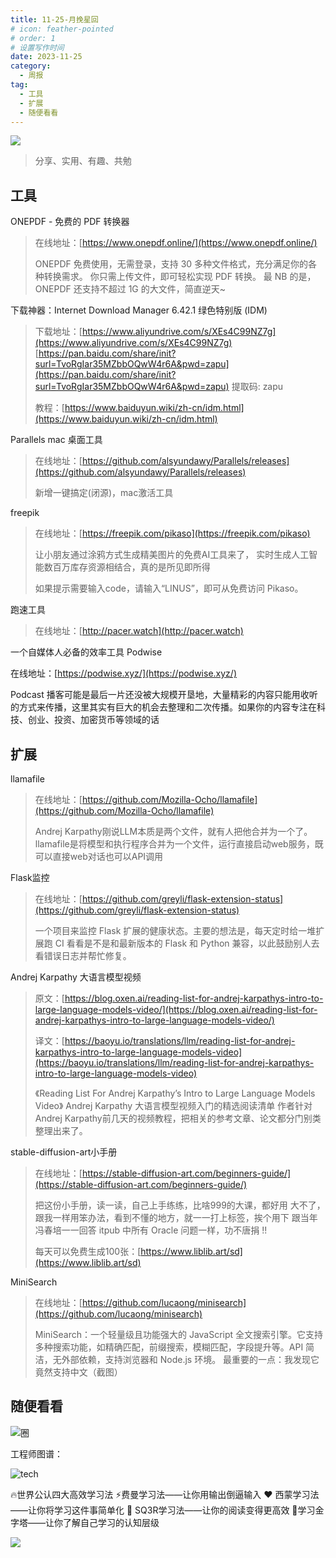 ```yaml
---
title: 11-25-月挽星回
# icon: feather-pointed
# order: 1
# 设置写作时间
date: 2023-11-25
category:
  - 周报
tag:
  - 工具
  - 扩展
  - 随便看看
---
```



![](https://img.nnxx.me/file/3f40b5e181b54cf7ee5b3.jpg)

> 分享、实用、有趣、共勉



## 工具

ONEPDF - 免费的 PDF 转换器

> 在线地址：[https://www.onepdf.online/](https://www.onepdf.online/)
> 
> ONEPDF 免费使用，无需登录，支持 30 多种文件格式，充分满足你的各种转换需求。 你只需上传文件，即可轻松实现 PDF 转换。 最 NB 的是，ONEPDF 还支持不超过 1G 的大文件，简直逆天~


下载神器：Internet Download Manager 6.42.1 绿色特别版 (IDM)

> 下载地址：[https://www.aliyundrive.com/s/XEs4C99NZ7g](https://www.aliyundrive.com/s/XEs4C99NZ7g)
> [https://pan.baidu.com/share/init?surl=TvoRgIar35MZbbOQwW4r6A&pwd=zapu](https://pan.baidu.com/share/init?surl=TvoRgIar35MZbbOQwW4r6A&pwd=zapu)  提取码: zapu
> 
> 教程：[https://www.baiduyun.wiki/zh-cn/idm.html](https://www.baiduyun.wiki/zh-cn/idm.html)



Parallels mac 桌面工具

> 在线地址：[https://github.com/alsyundawy/Parallels/releases](https://github.com/alsyundawy/Parallels/releases)
> 
> 新增一键搞定(闭源)，mac激活工具


freepik

> 在线地址：[https://freepik.com/pikaso](https://freepik.com/pikaso)
> 
> 让小朋友通过涂鸦方式生成精美图片的免费AI工具来了，
> 实时生成人工智能数百万库存资源相结合，真的是所见即所得
> 
> 如果提示需要输入code，请输入“LINUS”，即可从免费访问 Pikaso。

跑速工具

> 在线地址：[http://pacer.watch](http://pacer.watch)

一个自媒体人必备的效率工具 Podwise

在线地址：[https://podwise.xyz/](https://podwise.xyz/)

Podcast 播客可能是最后一片还没被大规模开垦地，大量精彩的内容只能用收听的方式来传播，这里其实有巨大的机会去整理和二次传播。如果你的内容专注在科技、创业、投资、加密货币等领域的话


## 扩展

llamafile

> 在线地址：[https://github.com/Mozilla-Ocho/llamafile](https://github.com/Mozilla-Ocho/llamafile)
> 
> Andrej Karpathy刚说LLM本质是两个文件，就有人把他合并为一个了。 llamafile是将模型和执行程序合并为一个文件，运行直接启动web服务，既可以直接web对话也可以API调用


Flask监控

> 在线地址：[https://github.com/greyli/flask-extension-status](https://github.com/greyli/flask-extension-status)
> 
> 一个项目来监控 Flask 扩展的健康状态。主要的想法是，每天定时给一堆扩展跑 CI 看看是不是和最新版本的 Flask 和 Python 兼容，以此鼓励别人去看错误日志并帮忙修复。


Andrej Karpathy 大语言模型视频

> 原文：[https://blog.oxen.ai/reading-list-for-andrej-karpathys-intro-to-large-language-models-video/](https://blog.oxen.ai/reading-list-for-andrej-karpathys-intro-to-large-language-models-video/)
> 
> 译文：[https://baoyu.io/translations/llm/reading-list-for-andrej-karpathys-intro-to-large-language-models-video](https://baoyu.io/translations/llm/reading-list-for-andrej-karpathys-intro-to-large-language-models-video)
> 
> 《Reading List For Andrej Karpathy’s Intro to Large Language Models Video》 Andrej Karpathy 大语言模型视频入门的精选阅读清单 作者针对Andrej Karpathy前几天的视频教程，把相关的参考文章、论文都分门别类整理出来了。


stable-diffusion-art小手册

> 在线地址：[https://stable-diffusion-art.com/beginners-guide/](https://stable-diffusion-art.com/beginners-guide/)
> 
> 把这份小手册，读一读，自己上手练练，比啥999的大课，都好用
> 大不了，跟我一样用笨办法，看到不懂的地方，就一一打上标签，挨个用下 跟当年冯春培一一回答 itpub 中所有 Oracle 问题一样，功不唐捐 !!
> 
> 每天可以免费生成100张：[https://www.liblib.art/sd](https://www.liblib.art/sd)


MiniSearch

> 在线地址：[https://github.com/lucaong/minisearch](https://github.com/lucaong/minisearch)
> 
> MiniSearch：一个轻量级且功能强大的 JavaScript 全文搜索引擎。它支持多种搜索功能，如精确匹配，前缀搜索，模糊匹配，字段提升等。API 简洁，无外部依赖，支持浏览器和 Node.js 环境。
> 最重要的一点：我发现它竟然支持中文（截图）


## 随便看看


![圈](https://img.nnxx.me/file/f59d850086af43a0ccfeb.jpg)



工程师图谱：

![tech](https://img.nnxx.me/file/5581c0f52d06aa3de1667.jpg)




🔥世界公认四大高效学习法
⚡️费曼学习法——让你用输出倒逼输入
❤️ 西蒙学习法——让你将学习这件事简单化
🌈 SQ3R学习法——让你的阅读变得更高效
🌻学习金字塔——让你了解自己学习的认知层级

![](https://img.nnxx.me/file/12f15d367ee3e8cef3628.jpg)


